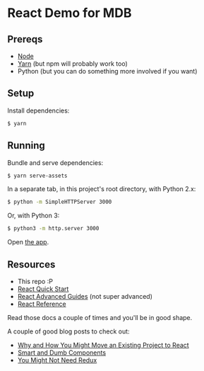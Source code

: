 # React Demo for MDB

## Prereqs

* [Node](https://nodejs.org/en/)
* [Yarn](https://yarnpkg.com/en/) (but npm will probably work too)
* Python (but you can do something more involved if you want)

## Setup

Install dependencies:
```sh
$ yarn
```

## Running

Bundle and serve dependencies:
```sh
$ yarn serve-assets
```

In a separate tab, in this project's root directory, with Python 2.x:
```sh
$ python -m SimpleHTTPServer 3000
```

Or, with Python 3:
```sh
$ python3 -m http.server 3000
```

Open [the app](http://localhost:3000/index.html).

## Resources

* This repo :P
* [React Quick Start](https://reactjs.org/docs/hello-world.html)
* [React Advanced Guides](https://reactjs.org/docs/hello-world.html) (not super advanced)
* [React Reference](https://reactjs.org/docs/react-api.html)

Read those docs a couple of times and you'll be in good shape.

A couple of good blog posts to check out:

* [Why and How You Might Move an Existing Project to React](https://mixmax.com/blog/backbone-to-react-without-rewriting)
* [Smart and Dumb Components](https://medium.com/@dan_abramov/smart-and-dumb-components-7ca2f9a7c7d0)
* [You Might Not Need Redux](https://medium.com/@dan_abramov/you-might-not-need-redux-be46360cf367)
